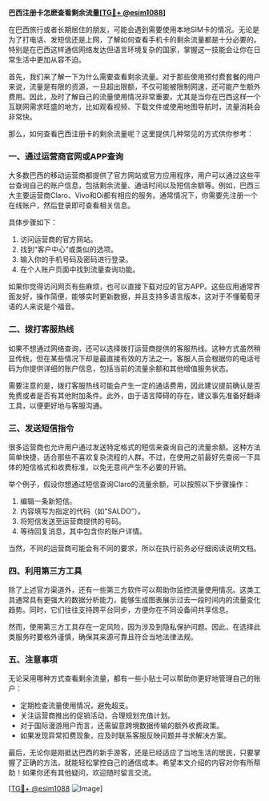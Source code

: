 **巴西注册卡怎麽查看剩余流量[[TG💪+ @esim1088](https://t.me/s/esim1088)]**

在巴西旅行或者长期居住的朋友，可能会遇到需要使用本地SIM卡的情况。无论是为了打电话、发短信还是上网，了解如何查看手机卡的剩余流量都是十分必要的。特别是在巴西这样通信网络发达但语言环境复杂的国家，掌握这一技能会让你在日常生活中更加从容不迫。

首先，我们来了解一下为什么需要查看剩余流量。对于那些使用预付费套餐的用户来说，流量是有限的资源，一旦超出限额，不仅可能被限制网速，还可能产生额外费用。因此，及时了解自己的流量使用情况非常重要。尤其是当你在巴西这样一个互联网需求旺盛的地方，比如观看视频、下载文件或使用地图导航时，流量消耗会非常快。

那么，如何查看巴西注册卡的剩余流量呢？这里提供几种常见的方式供你参考：

### **一、通过运营商官网或APP查询**
大多数巴西的移动运营商都提供了官方网站或官方应用程序，用户可以通过这些平台查询自己的账户信息，包括剩余流量、通话时间以及短信余额等。例如，巴西三大主要运营商Claro、Vivo和Oi都有相应的服务。通常情况下，你需要先注册一个在线账户，然后登录即可查看相关信息。

具体步骤如下：
1. 访问运营商的官方网站。
2. 找到“客户中心”或类似的选项。
3. 输入你的手机号码及密码进行登录。
4. 在个人账户页面中找到流量查询功能。

如果你觉得访问网页有些麻烦，也可以直接下载对应的官方APP。这些应用通常界面友好，操作简便，能够实时更新数据，并且支持多语言版本，这对于不懂葡萄牙语的人来说是个福音。

### **二、拨打客服热线**
如果不想通过网络查询，还可以选择拨打运营商提供的客服热线。这种方式虽然稍显传统，但在某些情况下却是最直接有效的方法之一。客服人员会根据你的电话号码为你提供详细的账户信息，包括当前的流量余额和其他增值服务状态。

需要注意的是，拨打客服热线可能会产生一定的通话费用，因此建议提前确认是否免费或者是否有其他附加条件。此外，由于语言障碍的存在，建议事先准备好翻译工具，以便更好地与客服沟通。

### **三、发送短信指令**
很多运营商也允许用户通过发送特定格式的短信来查询自己的流量余额。这种方法简单快捷，适合那些不喜欢复杂流程的人群。不过，在使用之前最好先查阅一下具体的短信格式和收费标准，以免无意间产生不必要的开销。

举个例子，假设你想通过短信查询Claro的流量余额，可以按照以下步骤操作：
1. 编辑一条新短信。
2. 内容填写为指定的代码（如“SALDO”）。
3. 将短信发送至运营商提供的号码。
4. 等待回复消息，其中包含你的账户详情。

当然，不同的运营商可能会有不同的要求，所以在执行前务必仔细阅读说明文档。

### **四、利用第三方工具**
除了上述官方渠道外，还有一些第三方软件可以帮助你监控流量使用情况。这类工具通常具有更强大的数据分析能力，能够生成图表展示过去一段时间内的流量变化趋势。同时，它们往往支持跨平台同步，方便你在不同设备间共享信息。

然而，使用第三方工具存在一定风险，因为涉及到隐私保护问题。因此，在选择此类服务时要格外谨慎，确保其来源可靠且符合当地法律法规。

### **五、注意事项**
无论采用哪种方式查看剩余流量，都有一些小贴士可以帮助你更好地管理自己的账户：
- 定期检查流量使用情况，避免超支。
- 关注运营商推出的促销活动，合理规划充值计划。
- 对于国际漫游用户而言，还需留意跨境数据传输的额外收费政策。
- 如果发现异常扣费现象，应及时联系客服反映问题并寻求解决方案。

最后，无论你是刚抵达巴西的新手游客，还是已经适应了当地生活的居民，只要掌握了正确的方法，就能轻松掌控自己的通信成本。希望本文介绍的内容对你有所帮助！如果你还有其他疑问，欢迎随时留言交流。

[[TG💪+ @esim1088](https://t.me/s/esim1088) ![Image](https://i.postimg.cc/4NQfJmqS/Snipaste-2025-05-13-00-14-12.png)]